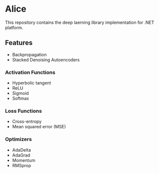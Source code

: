 # Alice

This repository contains the deep laerning library implementation for .NET platform.

## Features

* Backpropagation
* Stacked Denoising Autoencoders

### Activation Functions
* Hyperbolic tangent
* ReLU
* Sigmoid
* Softmax

### Loss Functions
* Cross-entropy
* Mean squared error (MSE)

### Optimizers
* AdaDelta
* AdaGrad
* Momentum
* RMSprop
